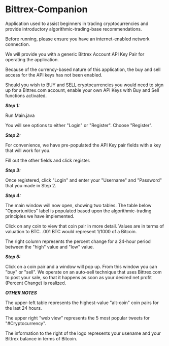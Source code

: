 # Bittrex-Companion

Application used to assist beginners in trading cryptocurrencies and provide introductory 
algorithmic-trading-base recommendations.

Before running, please ensure you have an internet-enabled network connection.

We will provide you with a generic Bittrex Account API Key Pair for operating the application.

Because of the currency-based nature of this application, the buy and sell access for the API keys has not been enabled.

Should you wish to BUY and SELL cryptocurrencies you would need to sign up for a Bittrex.com account, enable your own 
API Keys with Buy and Sell functions activated.

***Step 1:***

Run Main.java

You will see options to either "Login" or "Register".  Choose "Register".

***Step 2:***

For convenience, we have pre-populated the API Key pair fields with a key that will work for you.

Fill out the other fields and click register.  

***Step 3:***

Once registered, click "Login" and enter your "Username" and "Password" that you made in Step 2.

***Step 4:***

The main window will now open, showing two tables.  The table below "Opportunities" label is populated based upon
the algorithmic-trading principles we have implemented.

Click on any coin to view that coin pair in more detail.  Values are in terms of valuation to BTC.  .001 BTC would represent 1/1000 of a Bitcoin.

The right column represents the percent change for a 24-hour period between the "high" value and "low" value.

***Step 5:***

Click on a coin pair and a window will pop up.  From this window you can "buy" or "sell".  We operate on an auto-sell technique that uses
Bittrex.com to post your sale, so that it happens as soon as your desired net profit (Percent Change) is realized.


***OTHER NOTES***

The upper-left table represents the highest-value "alt-coin" coin pairs for the last 24 hours.

The upper right "web view" represents the 5 most popular tweets for "#Cryptocurrency".

The information to the right of the logo represents your usename and your Bittrex balance in terms of Bitcoin.








